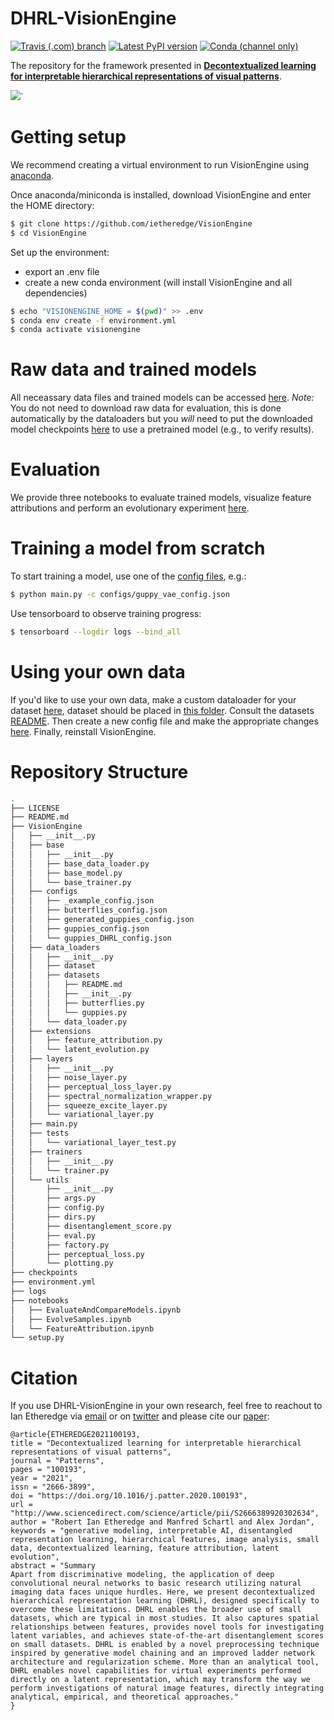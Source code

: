 # DHRL-VisionEngine
[![Travis (.com) branch](https://img.shields.io/travis/com/ietheredge/VisionEngine/master?logo=travis)](https://travis-ci.com/ietheredge/VisionEngine)
[![Latest PyPI version](https://img.shields.io/pypi/v/VisionEngine?color=blue&logo=pypi)](https://pypi.org/project/VisionEngine)
[![Conda (channel only)](https://img.shields.io/conda/vn/ietheredge/visionengine?color=blue&label=Anaconda%20Cloud&logo=Anaconda)](https://anaconda.org/ietheredge/visionengine)

The repository for the framework presented in [**Decontextualized learning for interpretable hierarchical representations of visual patterns**](https://doi.org/10.1016/j.patter.2020.100193).

![](../assets/Overview.png?raw=true)`

# Getting setup
We recommend creating a virtual environment to run VisionEngine using [anaconda](https://docs.anaconda.com/anaconda/user-guide/getting-started/?gclid=EAIaIQobChMIi5mM5-Hd5wIVhsjeCh1B_AheEAAYASAAEgJ-8PD_BwE).

Once anaconda/miniconda is installed, download VisionEngine and enter the HOME directory:

```bash
$ git clone https://github.com/ietheredge/VisionEngine
$ cd VisionEngine
```

Set up the environment: 
- export an .env file
- create a new conda environment (will install VisionEngine and all dependencies)

```bash
$ echo "VISIONENGINE_HOME = $(pwd)" >> .env
$ conda env create -f environment.yml
$ conda activate visionengine
```

# Raw data and trained models

All neceassary data files and trained models can be accessed [here](https://owncloud.gwdg.de/index.php/s/u6RQq20x1MHePl3).
*Note:* You do not need to download raw data for evaluation, this is done automatically by the dataloaders but you *will* need to put the downloaded model checkpoints [here](https://github.com/ietheredge/VisionEngine/tree/master/checkpoints) to use a pretrained model (e.g., to verify results).

# Evaluation

We provide three notebooks to evaluate trained models, visualize feature attributions and perform an evolutionary experiment [here](https://github.com/ietheredge/VisionEngine/tree/master/notebooks).

# Training a model from scratch

To start training a model, use one of the [config files](https://github.com/ietheredge/VisionEngine/tree/master/VisionEngine/configs), e.g.: 

```bash
$ python main.py -c configs/guppy_vae_config.json
```

Use tensorboard to observe training progress:

```bash
$ tensorboard --logdir logs --bind_all
```

# Using your own data

If you'd like to use your own data, make a custom dataloader for your dataset [here](https://github.com/ietheredge/VisionEngine/tree/master/VisionEngine/data_loaders), dataset should be placed in [this folder](https://github.com/ietheredge/VisionEngine/tree/master/VisionEngine/data_loaders/datasets). Consult the datasets [README](https://github.com/ietheredge/VisionEngine/tree/master/VisionEngine/data_loaders/datasets/README.md). Then create a new config file and make the appropriate changes [here](https://github.com/ietheredge/VisionEngine/tree/master/VisionEngine/configs). Finally, reinstall VisionEngine.

# Repository Structure

```bash
.
├── LICENSE
├── README.md
├── VisionEngine
│   ├── __init__.py
│   ├── base
│   │   ├── __init__.py
│   │   ├── base_data_loader.py
│   │   ├── base_model.py
│   │   └── base_trainer.py
│   ├── configs
│   │   ├── _example_config.json
│   │   ├── butterflies_config.json
│   │   ├── generated_guppies_config.json
│   │   ├── guppies_config.json
│   │   └── guppies_DHRL_config.json
│   ├── data_loaders
│   │   ├── __init__.py
│   │   ├── dataset
│   │   ├── datasets
│   │   │   ├── README.md
│   │   │   ├── __init__.py
│   │   │   ├── butterflies.py
│   │   │   └── guppies.py
│   │   └── data_loader.py
│   ├── extensions
│   │   ├── feature_attribution.py
│   │   └── latent_evolution.py
│   ├── layers
│   │   ├── __init__.py
│   │   ├── noise_layer.py
│   │   ├── perceptual_loss_layer.py
│   │   ├── spectral_normalization_wrapper.py
│   │   ├── squeeze_excite_layer.py
│   │   └── variational_layer.py
│   ├── main.py
│   ├── tests
│   │   └── variational_layer_test.py
│   ├── trainers
│   │   ├── __init__.py
│   │   └── trainer.py
│   └── utils
│       ├── __init__.py
│       ├── args.py
│       ├── config.py
│       ├── dirs.py
│       ├── disentanglement_score.py
│       ├── eval.py
│       ├── factory.py
│       ├── perceptual_loss.py
│       └── plotting.py
├── checkpoints
├── environment.yml
├── logs
├── notebooks
│   ├── EvaluateAndCompareModels.ipynb
│   ├── EvolveSamples.ipynb
│   └── FeatureAttribution.ipynb
└── setup.py
```

# Citation

If you use DHRL-VisionEngine in your own research, feel free to reachout to Ian Etheredge via [email](mailto:rianetheredge@gmail.com?subject=DHRL-VisionEngine) or on [twitter](https://twitter.com/ian_etheredge) and please cite our [paper](https://doi.org/10.1016/j.patter.2020.100193):

```
@article{ETHEREDGE2021100193,
title = "Decontextualized learning for interpretable hierarchical representations of visual patterns",
journal = "Patterns",
pages = "100193",
year = "2021",
issn = "2666-3899",
doi = "https://doi.org/10.1016/j.patter.2020.100193",
url = "http://www.sciencedirect.com/science/article/pii/S2666389920302634",
author = "Robert Ian Etheredge and Manfred Schartl and Alex Jordan",
keywords = "generative modeling, interpretable AI, disentangled representation learning, hierarchical features, image analysis, small data, decontextualized learning, feature attribution, latent evolution",
abstract = "Summary
Apart from discriminative modeling, the application of deep convolutional neural networks to basic research utilizing natural imaging data faces unique hurdles. Here, we present decontextualized hierarchical representation learning (DHRL), designed specifically to overcome these limitations. DHRL enables the broader use of small datasets, which are typical in most studies. It also captures spatial relationships between features, provides novel tools for investigating latent variables, and achieves state-of-the-art disentanglement scores on small datasets. DHRL is enabled by a novel preprocessing technique inspired by generative model chaining and an improved ladder network architecture and regularization scheme. More than an analytical tool, DHRL enables novel capabilities for virtual experiments performed directly on a latent representation, which may transform the way we perform investigations of natural image features, directly integrating analytical, empirical, and theoretical approaches."
}
```
